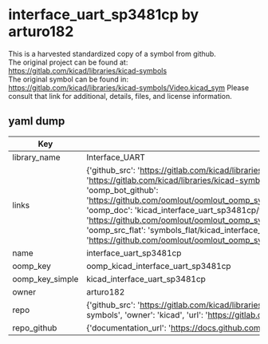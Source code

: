 # interface_uart_sp3481cp by arturo182  
This is a harvested standardized copy of a symbol from github.  
The original project can be found at:  
https://gitlab.com/kicad/libraries/kicad-symbols  
The original symbol can be found in:
https://gitlab.com/kicad/libraries/kicad-symbols/Video.kicad_sym
Please consult that link for additional, details, files, and license information.  
## yaml dump  
| Key | Value |  
| --- | --- |  
| library_name | Interface_UART |  
| links | {'github_src': 'https://gitlab.com/kicad/libraries/kicad-symbols/Video.kicad_sym', 'github_src_repo': 'https://gitlab.com/kicad/libraries/kicad-symbols', 'oomp_bot': 'kicad_interface_uart_sp3481cp/working', 'oomp_bot_github': 'https://github.com/oomlout/oomlout_oomp_symbol_bot/tree/main/kicad_interface_uart_sp3481cp/working', 'oomp_doc': 'kicad_interface_uart_sp3481cp/working', 'oomp_doc_github': 'https://github.com/oomlout/oomlout_oomp_symbol_doc/tree/main/kicad_interface_uart_sp3481cp/working', 'oomp_src_flat': 'symbols_flat/kicad_interface_uart_sp3481cp/working', 'oomp_src_flat_github': 'https://github.com/oomlout/oomlout_oomp_symbol_src/tree/main/kicad_interface_uart_sp3481cp/working'} |  
| name | interface_uart_sp3481cp |  
| oomp_key | oomp_kicad_interface_uart_sp3481cp |  
| oomp_key_simple | kicad_interface_uart_sp3481cp |  
| owner | arturo182 |  
| repo | {'github_src': 'https://gitlab.com/kicad/libraries/kicad-symbols/Video.kicad_sym', 'name': 'libraries/kicad-symbols', 'owner': 'kicad', 'url': 'https://gitlab.com/kicad/libraries/kicad-symbols'} |  
| repo_github | {'documentation_url': 'https://docs.github.com/rest/repos/repos#get-a-repository', 'message': 'Not Found'} |  


